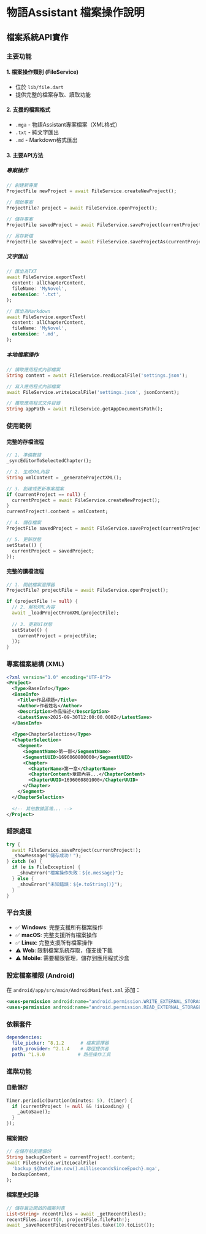 # 物語Assistant 檔案操作說明

## 檔案系統API實作

### 主要功能

#### 1. **檔案操作類別 (FileService)**
- 位於 `lib/file.dart`
- 提供完整的檔案存取、讀取功能

#### 2. **支援的檔案格式**
- `.mga` - 物語Assistant專案檔案（XML格式）
- `.txt` - 純文字匯出
- `.md` - Markdown格式匯出

#### 3. **主要API方法**

##### 專案操作
```dart
// 創建新專案
ProjectFile newProject = await FileService.createNewProject();

// 開啟專案
ProjectFile? project = await FileService.openProject();

// 儲存專案
ProjectFile savedProject = await FileService.saveProject(currentProject);

// 另存新檔
ProjectFile savedProject = await FileService.saveProjectAs(currentProject);
```

##### 文字匯出
```dart
// 匯出為TXT
await FileService.exportText(
  content: allChapterContent,
  fileName: 'MyNovel',
  extension: '.txt',
);

// 匯出為Markdown
await FileService.exportText(
  content: allChapterContent,
  fileName: 'MyNovel', 
  extension: '.md',
);
```

##### 本地檔案操作
```dart
// 讀取應用程式內部檔案
String content = await FileService.readLocalFile('settings.json');

// 寫入應用程式內部檔案
await FileService.writeLocalFile('settings.json', jsonContent);

// 獲取應用程式文件目錄
String appPath = await FileService.getAppDocumentsPath();
```

### 使用範例

#### 完整的存檔流程
```dart
// 1. 準備數據
_syncEditorToSelectedChapter();

// 2. 生成XML內容
String xmlContent = _generateProjectXML();

// 3. 創建或更新專案檔案
if (currentProject == null) {
  currentProject = await FileService.createNewProject();
}
currentProject!.content = xmlContent;

// 4. 儲存檔案
ProjectFile savedProject = await FileService.saveProject(currentProject!);

// 5. 更新狀態
setState(() {
  currentProject = savedProject;
});
```

#### 完整的讀檔流程
```dart
// 1. 開啟檔案選擇器
ProjectFile? projectFile = await FileService.openProject();

if (projectFile != null) {
  // 2. 解析XML內容
  await _loadProjectFromXML(projectFile);
  
  // 3. 更新UI狀態
  setState(() {
    currentProject = projectFile;
  });
}
```

### 專案檔案結構 (XML)

```xml
<?xml version="1.0" encoding="UTF-8"?>
<Project>
  <Type>BaseInfo</Type>
  <BaseInfo>
    <Title>作品標題</Title>
    <Author>作者姓名</Author>
    <Description>作品描述</Description>
    <LatestSave>2025-09-30T12:00:00.000Z</LatestSave>
  </BaseInfo>
  
  <Type>ChapterSelection</Type>
  <ChapterSelection>
    <Segment>
      <SegmentName>第一部</SegmentName>
      <SegmentUUID>1696060800000</SegmentUUID>
      <Chapter>
        <ChapterName>第一章</ChapterName>
        <ChapterContent>章節內容...</ChapterContent>
        <ChapterUUID>1696060801000</ChapterUUID>
      </Chapter>
    </Segment>
  </ChapterSelection>
  
  <!-- 其他數據區塊... -->
</Project>
```

### 錯誤處理

```dart
try {
  await FileService.saveProject(currentProject!);
  _showMessage("儲存成功！");
} catch (e) {
  if (e is FileException) {
    _showError("檔案操作失敗：${e.message}");
  } else {
    _showError("未知錯誤：${e.toString()}");
  }
}
```

### 平台支援

- ✅ **Windows**: 完整支援所有檔案操作
- ✅ **macOS**: 完整支援所有檔案操作  
- ✅ **Linux**: 完整支援所有檔案操作
- ⚠️ **Web**: 限制檔案系統存取，僅支援下載
- ⚠️ **Mobile**: 需要權限管理，儲存到應用程式沙盒

### 設定檔案權限 (Android)

在 `android/app/src/main/AndroidManifest.xml` 添加：

```xml
<uses-permission android:name="android.permission.WRITE_EXTERNAL_STORAGE" />
<uses-permission android:name="android.permission.READ_EXTERNAL_STORAGE" />
```

### 依賴套件

```yaml
dependencies:
  file_picker: ^8.1.2      # 檔案選擇器
  path_provider: ^2.1.4    # 路徑提供者
  path: ^1.9.0            # 路徑操作工具
```

### 進階功能

#### 自動儲存
```dart
Timer.periodic(Duration(minutes: 5), (timer) {
  if (currentProject != null && !isLoading) {
    _autoSave();
  }
});
```

#### 檔案備份
```dart
// 在儲存前創建備份
String backupContent = currentProject!.content;
await FileService.writeLocalFile(
  'backup_${DateTime.now().millisecondsSinceEpoch}.mga',
  backupContent,
);
```

#### 檔案歷史記錄
```dart
// 儲存最近開啟的檔案列表
List<String> recentFiles = await _getRecentFiles();
recentFiles.insert(0, projectFile.filePath!);
await _saveRecentFiles(recentFiles.take(10).toList());
```